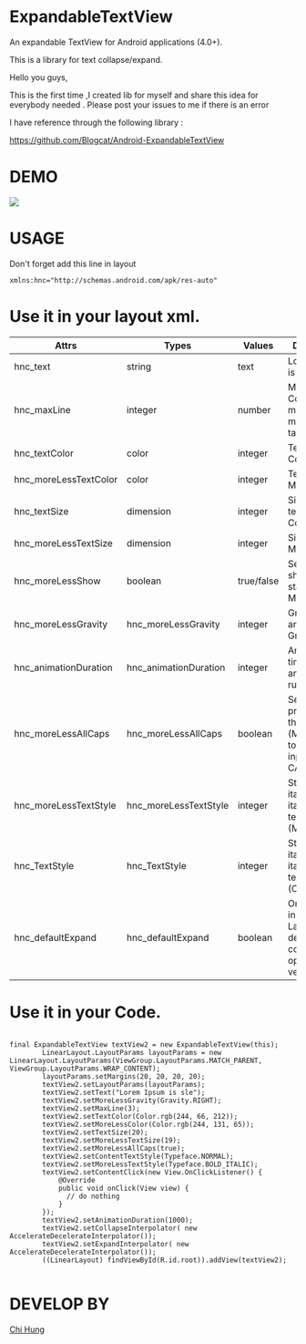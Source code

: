 # ExpandableTextView

An expandable TextView for Android applications (4.0+).

This is a library for text collapse/expand.

Hello you guys,

This is the first time ,I created lib for myself and share this idea for everybody needed .
Please post your issues to me if there is an error

I have reference through the following library : 

https://github.com/Blogcat/Android-ExpandableTextView

# DEMO
![](https://github.com/chihung93/ExpandableTextView/blob/master/demo.gif)


# USAGE 

Don't forget add this line in layout 

`xmlns:hnc="http://schemas.android.com/apk/res-auto"`


# Use it in your layout xml.


| Attrs                 | Types                 | Values     | Description                                                                         |
|-----------------------|-----------------------|------------|-------------------------------------------------------------------------------------|
| hnc_text              | string                | text       | Lorem Ipsum is simply du                                                            |
| hnc_maxLine           | integer               | number     | Makes the Content be at most this many lines tall.                                  |
| hnc_textColor         | color                 | integer    | Text color of Content                                                               |
| hnc_moreLessTextColor | color                 | integer    | Text color of More/Less                                                             |
| hnc_textSize          | dimension             | integer    | Size of the text in Content.                                                        |
| hnc_moreLessTextSize  | dimension             | integer    | Size of the More/Less.                                                              |
| hnc_moreLessShow      | boolean               | true/false | Set the show/hide state of More/Less.                                               |
| hnc_moreLessGravity   | hnc_moreLessGravity   | integer    | Gravity.LEFT and Gravity.RIGHT                                                      |
| hnc_animationDuration | hnc_animationDuration | integer    | Amount of time for the animation to run                                             |
| hnc_moreLessAllCaps   | hnc_moreLessAllCaps   | boolean    | Sets the properties of this Text (More/Less) to transform input to ALL CAPS display |
| hnc_moreLessTextStyle | hnc_moreLessTextStyle | integer    | Style (bold, italic, bold italic) for the text (More/Less).                         |
| hnc_TextStyle         | hnc_TextStyle         | integer    | Style (bold, italic, bold italic) for the text (Content).                           |
| hnc_defaultExpand     | hnc_defaultExpand     | boolean    | Only available in XML Layout, true = default content will open and vice versa       |




# Use it in your Code.

```

final ExpandableTextView textView2 = new ExpandableTextView(this);
        LinearLayout.LayoutParams layoutParams = new LinearLayout.LayoutParams(ViewGroup.LayoutParams.MATCH_PARENT, ViewGroup.LayoutParams.WRAP_CONTENT);
        layoutParams.setMargins(20, 20, 20, 20);
        textView2.setLayoutParams(layoutParams);
        textView2.setText("Lorem Ipsum is sle");
        textView2.setMoreLessGravity(Gravity.RIGHT);
        textView2.setMaxLine(3);
        textView2.setTextColor(Color.rgb(244, 66, 212));
        textView2.setMoreLessColor(Color.rgb(244, 131, 65));
        textView2.setTextSize(20);
        textView2.setMoreLessTextSize(19);
        textView2.setMoreLessAllCaps(true);
        textView2.setContentTextStyle(Typeface.NORMAL);
        textView2.setMoreLessTextStyle(Typeface.BOLD_ITALIC);
        textView2.setContentClick(new View.OnClickListener() {
            @Override
            public void onClick(View view) {
              // do nothing
            }
        });
        textView2.setAnimationDuration(1000);
        textView2.setCollapseInterpolator( new AccelerateDecelerateInterpolator());
        textView2.setExpandInterpolator( new AccelerateDecelerateInterpolator());
        ((LinearLayout) findViewById(R.id.root)).addView(textView2);
        
```

# DEVELOP BY
[Chi Hung](https://github.com/chihung93)

